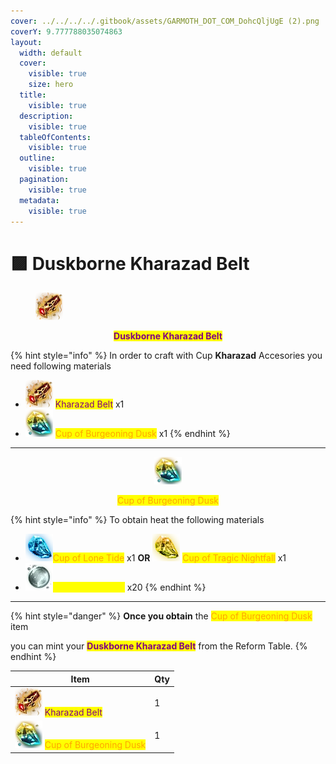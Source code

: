 ```yaml
---
cover: ../../../../.gitbook/assets/GARMOTH_DOT_COM_DohcQljUgE (2).png
coverY: 9.777788035074863
layout:
  width: default
  cover:
    visible: true
    size: hero
  title:
    visible: true
  description:
    visible: true
  tableOfContents:
    visible: true
  outline:
    visible: true
  pagination:
    visible: true
  metadata:
    visible: true
---
```


# 🟪 Duskborne Kharazad Belt

<figure><img src="../../../../.gitbook/assets/image (179).png" alt=""><figcaption></figcaption></figure>

<p align="center"><mark style="color:purple;"><strong>Duskborne Kharazad Belt</strong></mark></p>

{% hint style="info" %}
In order to craft with Cup **Kharazad** Accesories you need following materials

* ![](<../../../../.gitbook/assets/image (180).png>) <mark style="color:purple;">Kharazad Belt</mark> x1
* ![](<../../../../.gitbook/assets/image (181).png>) <mark style="color:orange;">Cup of Burgeoning Dusk</mark> x1
{% endhint %}

***

<p align="center"><img src="../../../../.gitbook/assets/image (181).png" alt=""></p>

<p align="center"><mark style="color:orange;">Cup of Burgeoning Dusk</mark></p>

{% hint style="info" %}
To obtain heat the following materials

* ![](<../../../../.gitbook/assets/image (182).png>)<mark style="color:orange;">Cup of Lone Tide</mark> x1    **OR**    ![](<../../../../.gitbook/assets/image (183).png>) <mark style="color:orange;">Cup of Tragic Nightfall</mark> x1
* ![](<../../../../.gitbook/assets/image (171).png>)<mark style="color:yellow;">Essence of Dawn</mark> x20
{% endhint %}

***

{% hint style="danger" %}
**Once you obtain** the <mark style="color:orange;">Cup of Burgeoning Dusk</mark> item

you can mint your <mark style="color:purple;">**Duskborne Kharazad Belt**</mark> from the Reform Table.
{% endhint %}

| Item                                                                                                         | Qty |
| ------------------------------------------------------------------------------------------------------------ | --- |
| ![](<../../../../.gitbook/assets/image (180).png>) <mark style="color:purple;">Kharazad Belt</mark>          | 1   |
| ![](<../../../../.gitbook/assets/image (181).png>) <mark style="color:orange;">Cup of Burgeoning Dusk</mark> | 1   |

